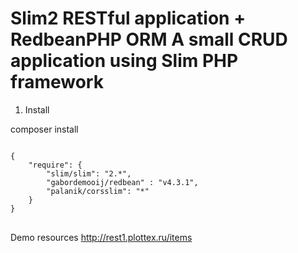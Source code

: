 Slim2 RESTful application + RedbeanPHP ORM
A small CRUD application using Slim PHP framework
======================

1. Install

composer install

<pre>
<code>
{
    "require": {
        "slim/slim": "2.*",
        "gabordemooij/redbean" : "v4.3.1",
        "palanik/corsslim": "*"
    }
}
</code>
</pre>

Demo resources
http://rest1.plottex.ru/items